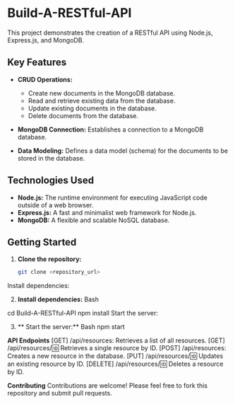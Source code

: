 # Build-A-RESTful-API

This project demonstrates the creation of a RESTful API using Node.js, Express.js, and MongoDB.

## Key Features

* **CRUD Operations:**
    * Create new documents in the MongoDB database.
    * Read and retrieve existing data from the database.
    * Update existing documents in the database.
    * Delete documents from the database.

* **MongoDB Connection:** Establishes a connection to a MongoDB database.

* **Data Modeling:** Defines a data model (schema) for the documents to be stored in the database.

## Technologies Used

* **Node.js:** The runtime environment for executing JavaScript code outside of a web browser.
* **Express.js:** A fast and minimalist web framework for Node.js.
* **MongoDB:** A flexible and scalable NoSQL database.

## Getting Started

1. **Clone the repository:**
   ```bash
   git clone <repository_url>
 Install dependencies:

2. **Install dependencies:**
Bash

cd Build-A-RESTful-API
npm install
Start the server:

3. ** Start the server:**
Bash
npm start


**API Endpoints**
[GET] /api/resources: Retrieves a list of all resources.
[GET] /api/resources/:id: Retrieves a single resource by ID.
[POST] /api/resources: Creates a new resource in the database.
[PUT] /api/resources/:id: Updates an existing resource by ID.
[DELETE] /api/resources/:id: Deletes a resource by ID. 

**Contributing**
Contributions are welcome! Please feel free to fork this repository and submit pull requests.
